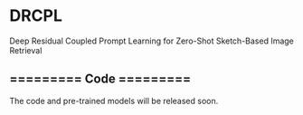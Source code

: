 # DRCPL
Deep Residual Coupled Prompt Learning for Zero-Shot Sketch-Based Image Retrieval
## ========= Code =========
The code and pre-trained models will be released soon.
